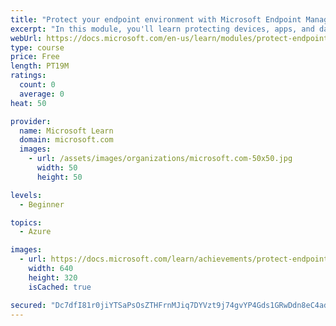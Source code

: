 ```yaml
---
title: "Protect your endpoint environment with Microsoft Endpoint Manager"
excerpt: "In this module, you'll learn protecting devices, apps, and data. Additionally, you understand the endpoint environment and the supported platforms available with Microsoft Endpoint Manager."
webUrl: https://docs.microsoft.com/en-us/learn/modules/protect-endpoints-with-endpoint-manager/
type: course
price: Free
length: PT19M
ratings:
  count: 0
  average: 0
heat: 50

provider:
  name: Microsoft Learn
  domain: microsoft.com
  images:
    - url: /assets/images/organizations/microsoft.com-50x50.jpg
      width: 50
      height: 50

levels:
  - Beginner

topics:
  - Azure

images:
  - url: https://docs.microsoft.com/learn/achievements/protect-endpoints-with-endpoint-manager-social.png
    width: 640
    height: 320
    isCached: true

secured: "Dc7dfI81r0jiYTSaPsOsZTHFrnMJiq7DYVzt9j74gvYP4Gds1GRwDdn8eC4adXXBMMltSph9F7FyEDHcprDOhXvaB7BudqOt94/xe2JDRGvN3ksLrHXHVYObtyLhS1dU9osNBrOC1vF24V1el5zuQq++Bo06m2OM3p6XKvSudurg42rW9Hs7HUY0ZXOgVgPlafDTD7z9zqi7ol9YSRz9uvsC4OIqKg8TEwTEOYVuiC7kbgts3fVde1KykXjXjPnYJ/TSTYdfDj7ag/TNeKvF0Nn+3SHL6+mFX4TdR+IKfXECflQUE2Hdqs5a1z+6KEBj4G95GPHtdY4p1E6NB57gXLi8cvSM8ZfhEQqpWemsymbn60SVwY4Su1/uNNuHeE580KQUzd99txLQ/FE3zCeyXp9heXd/Xza9vaR3aJVpo/g=;jQ2OmRnht3fZRXqin4PKuA=="
---
```


